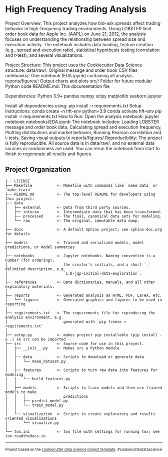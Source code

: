 High Frequency Trading Analysis
==============================

Project Overview: This project analyzes how bid-ask spreads affect trading behavior in high-frequency trading environments. Using LOBSTER limit order book data for Apple Inc. (AAPL) on June 21, 2012, the analysis focuses on understanding the relationship between spread size and execution activity. The notebook includes data loading, feature creation (e.g., spread and execution ratio), statistical hypothesis testing (correlation and t-test), and several visualizations.

Project Structure: This project uses the Cookiecutter Data Science structure:
data/raw/: Original message and order book CSV files
notebooks/: One notebook (EDA.ipynb) containing all analysis
reports/figures/: Output charts and plots
src/: Folder for future modular Python code
README.md: This documentation file

Dependencies: Python 3.9+ pandas numpy scipy matplotlib seaborn jupyter

Install all dependencies using:
pip install -r requirements.txt
Setup Instructions:
conda create -n hft-env python=3.9
conda activate hft-env
pip install -r requirements.txt
How to Run: Open the analysis notebook:
jupyter notebook notebooks/EDA.ipynb
The notebook includes: Loading LOBSTER message and order book data, Calculating spread and execution frequency, Plotting distributions and market behavior, Running Pearson correlation and t-tests, Saving visual outputs to reports/figures/
Reproducibility: The project is fully reproducible. All source data is in data/raw/, and no external data sources or randomness are used. You can rerun the notebook from start to finish to regenerate all results and figures.

Project Organization
------------

    ├── LICENSE
    ├── Makefile           <- Makefile with commands like `make data` or `make train`
    ├── README.md          <- The top-level README for developers using this project.
    ├── data
    │   ├── external       <- Data from third party sources.
    │   ├── interim        <- Intermediate data that has been transformed.
    │   ├── processed      <- The final, canonical data sets for modeling.
    │   └── raw            <- The original, immutable data dump.
    │
    ├── docs               <- A default Sphinx project; see sphinx-doc.org for details
    │
    ├── models             <- Trained and serialized models, model predictions, or model summaries
    │
    ├── notebooks          <- Jupyter notebooks. Naming convention is a number (for ordering),
    │                         the creator's initials, and a short `-` delimited description, e.g.
    │                         `1.0-jqp-initial-data-exploration`.
    │
    ├── references         <- Data dictionaries, manuals, and all other explanatory materials.
    │
    ├── reports            <- Generated analysis as HTML, PDF, LaTeX, etc.
    │   └── figures        <- Generated graphics and figures to be used in reporting
    │
    ├── requirements.txt   <- The requirements file for reproducing the analysis environment, e.g.
    │                         generated with `pip freeze > requirements.txt`
    │
    ├── setup.py           <- makes project pip installable (pip install -e .) so src can be imported
    ├── src                <- Source code for use in this project.
    │   ├── __init__.py    <- Makes src a Python module
    │   │
    │   ├── data           <- Scripts to download or generate data
    │   │   └── make_dataset.py
    │   │
    │   ├── features       <- Scripts to turn raw data into features for modeling
    │   │   └── build_features.py
    │   │
    │   ├── models         <- Scripts to train models and then use trained models to make
    │   │   │                 predictions
    │   │   ├── predict_model.py
    │   │   └── train_model.py
    │   │
    │   └── visualization  <- Scripts to create exploratory and results oriented visualizations
    │       └── visualize.py
    │
    └── tox.ini            <- tox file with settings for running tox; see tox.readthedocs.io


--------

<p><small>Project based on the <a target="_blank" href="https://drivendata.github.io/cookiecutter-data-science/">cookiecutter data science project template</a>. #cookiecutterdatascience</small></p>
